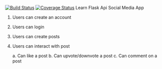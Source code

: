 [![Build Status](https://travis-ci.org/ngenovictor/learn_flask_api2.svg?branch=master)](https://travis-ci.org/ngenovictor/learn_flask_api2)
[![Coverage Status](https://coveralls.io/repos/github/ngenovictor/learn_flask_api2/badge.svg?branch=master)](https://coveralls.io/github/ngenovictor/learn_flask_api2?branch=master)
Learn Flask Api
Social Media App
1. Users can create an account
2. Users can login
3. Users can create posts
4. Users can interact with post

    a. Can like a post
    b. Can upvote/downvote a post
    c. Can comment on a post
